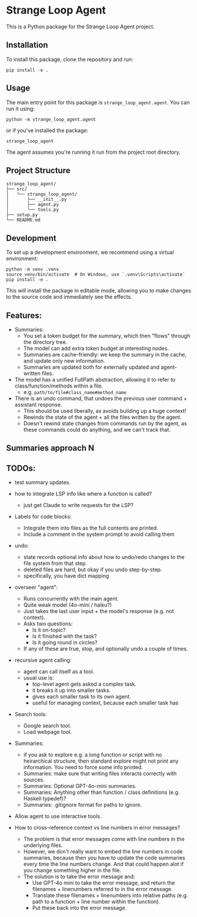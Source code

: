 # Strange Loop Agent
This is a Python package for the Strange Loop Agent project.

## Installation
To install this package, clone the repository and run:

```
pip install -e .
```

## Usage

The main entry point for this package is `strange_loop_agent.agent`. You can run it using:

```
python -m strange_loop_agent.agent
```

or if you've installed the package:

```
strange_loop_agent
```

The agent assumes you're running it run from the project root directory.

## Project Structure

```
strange_loop_agent/
├── src/
│   └── strange_loop_agent/
│       ├── __init__.py
│       ├── agent.py
│       └── tools.py
├── setup.py
└── README.md
```

## Development

To set up a development environment, we recommend using a virtual environment:

```
python -m venv .venv
source venv/bin/activate  # On Windows, use `.venv\Scripts\activate`
pip install -e .
```

This will install the package in editable mode, allowing you to make changes to the source code and immediately see the effects.

## Features:
* Summaries:
  - You set a token budget for the summary, which then "flows" through the directory tree.
  - The model can add extra token budget at interesting nodes.
  - Summaries are cache-friendly: we keep the summary in the cache, and update only new information.
  - Summaries are updated both for externally updated and agent-written files.
* The model has a unified FullPath abstraction, allowing it to refer to class/function/methods within a file.
  - e.g. `path/to/file#class_name#method_name`
* There is an undo command, that undoes the previous user command + assistant response.
  - This should be used liberally, as avoids building up a huge context!
  - Rewinds the state of the agent + all the files written by the agent.
  - Doesn't rewind state changes from commands run by the agent, as these commands could do anything, and we can't track that.

## Summaries approach N

## TODOs:
* test summary updates.

* how to integrate LSP info like where a function is called?
  - just get Claude to write requests for the LSP?

* Labels for code blocks:
  - Integrate them into files as the full contents are printed.
  - Include a comment in the system prompt to avoid calling them

* undo: 
  - state records optional info about how to undo/redo changes to the file system from that step.
  - deleted files are hard, but okay if you undo step-by-step.
  - specifically, you have dict mapping 

* overseer "agent":
  - Runs concurrently with the main agent.
  - Quite weak model (4o-mini / haiku?)
  - Just takes the last user input + the model's response (e.g. not context).
  - Asks two questions:
    - Is it on-topic?
    - Is it finished with the task?
    - Is it going round in circles?
  - If any of these are true, stop, and optionally undo a couple of times.

* recursive agent calling:
  - agent can call itself as a tool.
  - usual use is:
    - top-level agent gets asked a complex task.
    - it breaks it up into smaller tasks.
    - gives each smaller task to its own agent.
    - useful for managing context, because each smaller task has 

* Search tools:
  - Google search tool.
  - Load webpage tool.

* Summaries:
  - if you ask to explore e.g. a long function or script with no heirarchical structure, then standard explore might not print any information.  You need to force some info printed.
  - Summaries: make sure that writing files interacts correctly with sources.
  - Summaries: Optional GPT-4o-mini summaries.
  - Summaries: Anything other than function / class definitions (e.g. Haskell typedef)?
  - Summaries: .gitignore format for paths to ignore.

* Allow agent to use interactive tools.

* How to cross-reference context vs line numbers in error messages?
  - The problem is that error messages come with line numbers in the underlying files.
  - However, we don't really want to embed the line numbers in code summaries, because then you have to update the code summaries every time the line numbers change.  And that could happen alot if you change something higher in the file.
  - The solution is to take the error message and:
    - Use GPT-4o mini to take the error message, and return the filenames + linenumbers referred to in the error message.
    - Translate these filenames + linenumbers into relative paths (e.g. path to a function + line number within the function).
    - Put these back into the error message.
